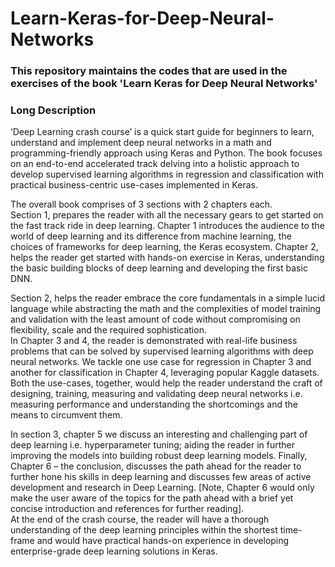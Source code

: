 # Learn-Keras-for-Deep-Neural-Networks
### This repository maintains the codes that are used in the exercises of the book 'Learn Keras for Deep Neural Networks'

### Long Description
‘Deep Learning crash course’ is a quick start guide for beginners to learn, understand and implement deep neural networks in a math and programming-friendly approach using Keras and Python. The book focuses on an end-to-end accelerated track delving into a holistic approach to develop supervised learning algorithms in regression and classification with practical business-centric use-cases implemented in Keras.  
  
The overall book comprises of 3 sections with 2 chapters each.   
Section 1, prepares the reader with all the necessary gears to get started on the fast track ride in deep learning.
Chapter 1 introduces the audience to the world of deep learning and its difference from machine learning, the choices of frameworks for deep learning, the Keras ecosystem. Chapter 2, helps the reader get started with hands-on exercise in Keras, understanding the basic building blocks of deep learning and developing the first basic DNN.  
 
Section 2, helps the reader embrace the core fundamentals in a simple lucid language while abstracting the math and the complexities of model training and validation with the least amount of code without compromising on flexibility, scale and the required sophistication.  
In Chapter 3 and 4, the reader is demonstrated with real-life business problems that can be solved by supervised learning algorithms with deep neural networks. We tackle one use case for regression in Chapter 3 and another for classification  in Chapter 4, leveraging popular Kaggle datasets. Both the use-cases, together, would help the reader understand the craft of designing, training, measuring and validating deep neural networks i.e. measuring performance and understanding the shortcomings and the means to circumvent them.
  
In section 3, chapter 5 we discuss an interesting and challenging part of deep learning i.e. hyperparameter tuning; aiding the reader in further improving the models into building robust deep learning models. Finally, Chapter 6 – the conclusion, discusses the path ahead for the reader to further hone his skills in deep learning and discusses few areas of active development and research in Deep Learning. [Note, Chapter 6 would only make the user aware of the topics for the path ahead with a brief yet concise introduction and references for further reading].  
At the end of the crash course, the reader will have a thorough understanding of the deep learning principles within the shortest time-frame and would have practical hands-on experience in developing enterprise-grade deep learning solutions in Keras.


